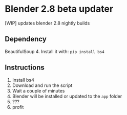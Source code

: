 # Blender 2.8 beta updater
[WIP] updates blender 2.8 nightly builds


## Dependency

BeautifulSoup 4. Install it with: `pip install bs4`

## Instructions
1. Install bs4
2. Download and run the script
3. Wait a couple of minutes
4. Blender will be installed or updated to the `app` folder
5. ???
6. profit
